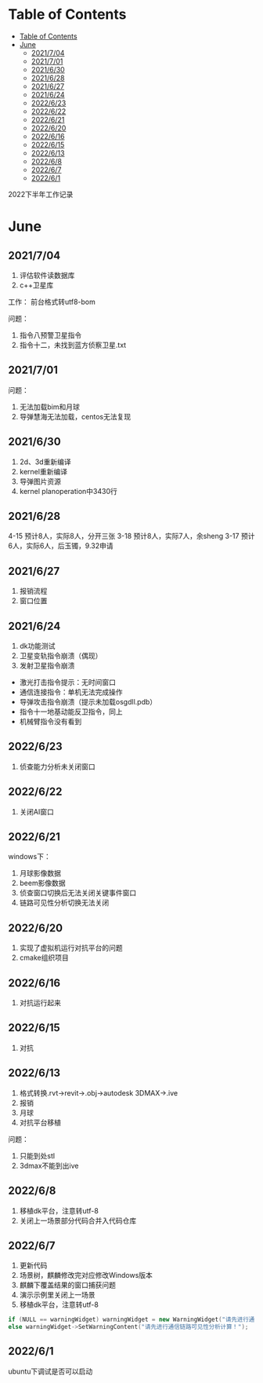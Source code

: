 # Table of Contents
- [Table of Contents](#table-of-contents)
- [June](#june)
  - [2021/7/04](#2021704)
  - [2021/7/01](#2021701)
  - [2021/6/30](#2021630)
  - [2021/6/28](#2021628)
  - [2021/6/27](#2021627)
  - [2021/6/24](#2021624)
  - [2022/6/23](#2022623)
  - [2022/6/22](#2022622)
  - [2022/6/21](#2022621)
  - [2022/6/20](#2022620)
  - [2022/6/16](#2022616)
  - [2022/6/15](#2022615)
  - [2022/6/13](#2022613)
  - [2022/6/8](#202268)
  - [2022/6/7](#202267)
  - [2022/6/1](#202261)


2022下半年工作记录
<!--more-->

# June
## 2021/7/04
1. 评估软件读数据库
2. c++卫星库

工作：
前台格式转utf8-bom

问题：
1. 指令八预警卫星指令
2. 指令十二，未找到蓝方侦察卫星.txt
## 2021/7/01
问题：
1. 无法加载bim和月球
2. 导弹慧海无法加载，centos无法复现

## 2021/6/30
1. 2d、3d重新编译
2. kernel重新编译
3. 导弹图片资源
4. kernel planoperation中3430行

## 2021/6/28
4-15 预计8人，实际8人，分开三张
3-18 预计8人，实际7人，余sheng
3-17 预计6人，实际6人，后玉镯，9.32申请



## 2021/6/27
1. 报销流程
2. 窗口位置

## 2021/6/24
1. dk功能测试
2. 卫星变轨指令崩溃（偶现）
3. 发射卫星指令崩溃

- 激光打击指令提示：无时间窗口
- 通信连接指令：单机无法完成操作
- 导弹攻击指令崩溃（提示未加载osgdll.pdb）
- 指令十一地基动能反卫指令，同上
- 机械臂指令没有看到

## 2022/6/23
1. 侦查能力分析未关闭窗口

## 2022/6/22
1. 关闭AI窗口

## 2022/6/21
windows下：
1. 月球影像数据
2. beem影像数据
3. 侦查窗口切换后无法关闭关键事件窗口
4. 链路可见性分析切换无法关闭

## 2022/6/20
1. 实现了虚拟机运行对抗平台的问题
2. cmake组织项目

## 2022/6/16
1. 对抗运行起来

## 2022/6/15
1. 对抗


## 2022/6/13
1. 格式转换.rvt->revit->.obj->autodesk 3DMAX->.ive
2. 报销
3. 月球
4. 对抗平台移植

问题：
1. 只能到处stl
2. 3dmax不能到出ive

## 2022/6/8
1. 移植dk平台，注意转utf-8
2. 关闭上一场景部分代码合并入代码仓库

## 2022/6/7
1. 更新代码
2. 场景树，麒麟修改完对应修改Windows版本
3. 麒麟下覆盖结果的窗口捕获问题
4. 演示示例里关闭上一场景
5. 移植dk平台，注意转utf-8

```cpp
if (NULL == warningWidget) warningWidget = new WarningWidget("请先进行通信链路可见性分析计算！");
else warningWidget->SetWarningContent("请先进行通信链路可见性分析计算！");
```
## 2022/6/1
ubuntu下调试是否可以启动